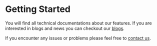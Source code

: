 # Getting Started

You will find all technical documentations about our features. If you are interested in blogs and news you can checkout our [blogs](https://applysis.io/blog-listing.html).

If you encounter any issues or problems please feel free to [contact us](mailto:contact@applysis.io).
